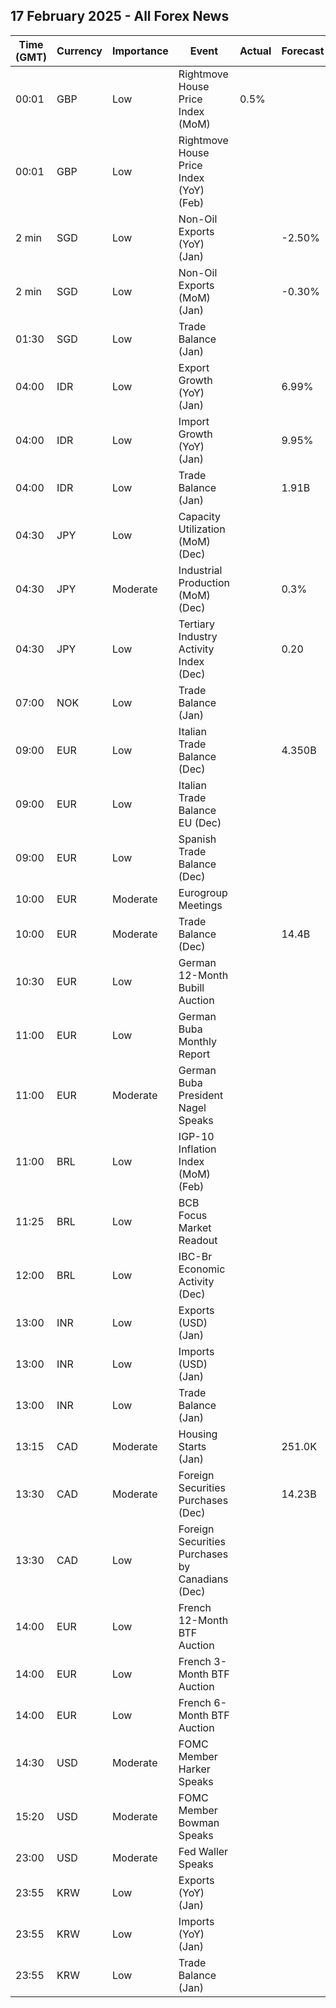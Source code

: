 ## 17 February 2025 - All Forex News

| Time (GMT) | Currency | Importance | Event | Actual | Forecast | Previous |
|------|----------|------------|-------|--------|----------|----------|
| 00:01 | GBP | Low | Rightmove House Price Index (MoM) | 0.5% |  | 1.7% |
| 00:01 | GBP | Low | Rightmove House Price Index (YoY) (Feb) |  |  | 1.8% |
| 2 min | SGD | Low | Non-Oil Exports (YoY) (Jan) |  | -2.50% | 9.00% |
| 2 min | SGD | Low | Non-Oil Exports (MoM) (Jan) |  | -0.30% | 1.70% |
| 01:30 | SGD | Low | Trade Balance (Jan) |  |  | 3.850B |
| 04:00 | IDR | Low | Export Growth (YoY) (Jan) |  | 6.99% | 4.78% |
| 04:00 | IDR | Low | Import Growth (YoY) (Jan) |  | 9.95% | 11.07% |
| 04:00 | IDR | Low | Trade Balance (Jan) |  | 1.91B | 2.24B |
| 04:30 | JPY | Low | Capacity Utilization (MoM) (Dec) |  |  | -1.9% |
| 04:30 | JPY | Moderate | Industrial Production (MoM) (Dec) |  | 0.3% | 0.3% |
| 04:30 | JPY | Low | Tertiary Industry Activity Index (Dec) |  | 0.20 | -1.20 |
| 07:00 | NOK | Low | Trade Balance (Jan) |  |  | 83.2B |
| 09:00 | EUR | Low | Italian Trade Balance (Dec) |  | 4.350B | 4.218B |
| 09:00 | EUR | Low | Italian Trade Balance EU (Dec) |  |  | -1.82B |
| 09:00 | EUR | Low | Spanish Trade Balance (Dec) |  |  | -5.13B |
| 10:00 | EUR | Moderate | Eurogroup Meetings |  |  |  |
| 10:00 | EUR | Moderate | Trade Balance (Dec) |  | 14.4B | 16.4B |
| 10:30 | EUR | Low | German 12-Month Bubill Auction |  |  | 2.402% |
| 11:00 | EUR | Low | German Buba Monthly Report |  |  |  |
| 11:00 | EUR | Moderate | German Buba President Nagel Speaks |  |  |  |
| 11:00 | BRL | Low | IGP-10 Inflation Index (MoM) (Feb) |  |  | 0.5% |
| 11:25 | BRL | Low | BCB Focus Market Readout |  |  |  |
| 12:00 | BRL | Low | IBC-Br Economic Activity (Dec) |  |  | 0.10% |
| 13:00 | INR | Low | Exports (USD) (Jan) |  |  | 38.01B |
| 13:00 | INR | Low | Imports (USD) (Jan) |  |  | 59.95B |
| 13:00 | INR | Low | Trade Balance (Jan) |  |  | -21.94B |
| 13:15 | CAD | Moderate | Housing Starts (Jan) |  | 251.0K | 231.5K |
| 13:30 | CAD | Moderate | Foreign Securities Purchases (Dec) |  | 14.23B | 16.40B |
| 13:30 | CAD | Low | Foreign Securities Purchases by Canadians (Dec) |  |  | 17.850B |
| 14:00 | EUR | Low | French 12-Month BTF Auction |  |  | 2.224% |
| 14:00 | EUR | Low | French 3-Month BTF Auction |  |  | 2.450% |
| 14:00 | EUR | Low | French 6-Month BTF Auction |  |  | 2.358% |
| 14:30 | USD | Moderate | FOMC Member Harker Speaks |  |  |  |
| 15:20 | USD | Moderate | FOMC Member Bowman Speaks |  |  |  |
| 23:00 | USD | Moderate | Fed Waller Speaks |  |  |  |
| 23:55 | KRW | Low | Exports (YoY) (Jan) |  |  | 6.6% |
| 23:55 | KRW | Low | Imports (YoY) (Jan) |  |  | 3.3% |
| 23:55 | KRW | Low | Trade Balance (Jan) |  |  | 6.49B |
